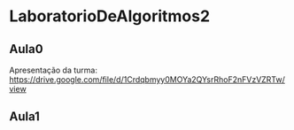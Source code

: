 # LaboratorioDeAlgoritmos2
## Aula0
Apresentação da turma: https://drive.google.com/file/d/1Crdqbmyy0MOYa2QYsrRhoF2nFVzVZRTw/view
## Aula1

